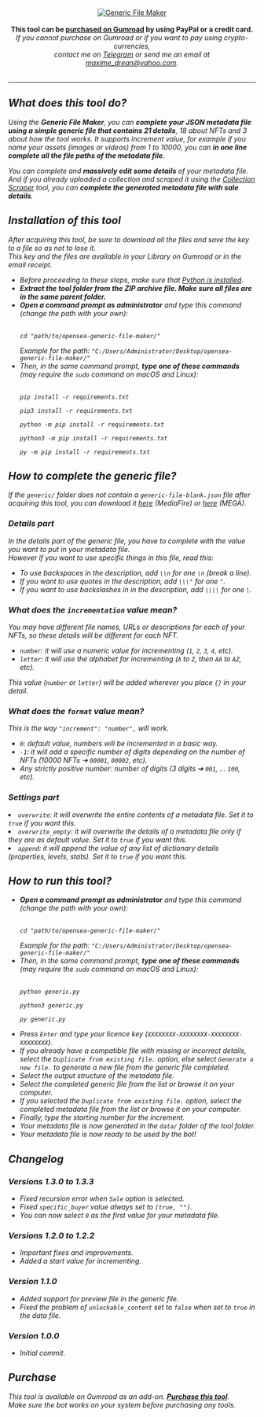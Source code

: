 <br />
<p align="center">

<a href="https://maximedrn.gumroad.com/l/opensea-generic-file">
<img src="https://i.ibb.co/c3TRqdm/Wiki-Generic-File-Maker.png" alt="Generic File Maker" border="0">
</a>
<br /><br /><strong>This tool can be <a href="https://maximedrn.gumroad.com/l/opensea-generic-file">purchased on Gumroad</a> by using PayPal or a credit card.</strong>
<br /><i>If you cannot purchase on Gumroad or if you want to pay using crypto-currencies,
<br />contact me on <a href="https://t.me/maximedrn">Telegram</a> or send me an email at <a href="mailto:maxime_drean@yahoo.com">maxime_drean@yahoo.com</a>.
<br /><br />

</p>

<hr />

<h2>What does this tool do?</h2>

<p>
Using the <strong>Generic File Maker</strong>, you can <strong>complete your JSON metadata file using a simple generic file that contains 21 details</strong>, 18 about NFTs and 3 about how the tool works. It supports increment value, for example if you name your assets (images or videos) from 1 to 10000, you can <strong>in one line complete all the file paths of the metadata file</strong>.</p>

<p>You can complete and <strong>massively edit some details</strong> of your metadata file. And if you already uploaded a collection and scraped it using the <a href="collection-scraper.md">Collection Scraper</a> tool, you can <strong>complete the generated metadata file with sale details</strong>.</p>
</p>


<h2>Installation of this tool</h2>

<i>After acquiring this tool, be sure to download all the files and save the key to a file so as not to lose it.
<br>This key and the files are available in your Library on Gumroad or in the email receipt.</i>

<ul>

<li>Before proceeding to these steps, make sure that <a href="installation-and-configuration.md#installation-of-python">Python is installed</a>.</li>

<li><strong>Extract the tool folder from the ZIP archive file. Make sure all files are in the same parent folder.</strong></li>

<li><strong>Open a command prompt as administrator</strong> and type this command <i>(change the path with your own)</i>:<br /><br />
<pre><code>cd "path/to/opensea-generic-file-maker/"</code></pre>
<i>Example for the path: <code>"C:/Users/Administrator/Desktop/opensea-generic-file-maker/"</code></i></li>
</li>

<li>Then, in the same command prompt, <strong>type one of these commands</strong> <i>(may require the <code>sudo</code> command on macOS and Linux)</i>:<br /><br />
<pre><code>pip install -r requirements.txt</code></pre>
<pre><code>pip3 install -r requirements.txt</code></pre>
<pre><code>python -m pip install -r requirements.txt</code></pre>
<pre><code>python3 -m pip install -r requirements.txt</code></pre>
<pre><code>py -m pip install -r requirements.txt</code></pre>
</li>

</ul>


<h2>How to complete the generic file?</h2>

<p><i>If the <code>generic/</code> folder does not contain a <code>generic-file-blank.json</code> file after acquiring this tool, you can download it <a href="https://www.mediafire.com/file/ov16pfgs4g8wh4t/generic-file-blank.json/file">here</a> (MediaFire) or <a href="https://mega.nz/file/BPZQRbKa#Q2H-HDvfSB3xkOEXVCDZxambpaUIu4gGpt45iEp8FKE">here</a> (MEGA).</i></p>

<h3>Details part</h3>
In the details part of the generic file, you have to complete with the value you want to put in your metadata file.<br />
However if you want to use specific things in this file, read this:

<ul>
<li>To use backspaces in the description, add <code>\\n</code> for one <code>\n</code> (break a line).</li>
<li>If you want to use quotes in the description, add <code>\\\"</code> for one <code>"</code>.</li>
<li>If you want to use backslashes in in the description, add <code>\\\\</code> for one <code>\</code>.</li>
</ul>


<h3>What does the <code>incrementation</code> value mean?</h3>
You may have different file names, URLs or descriptions for each of your NFTs, so these details will be different for each NFT.

<ul>
<li><code>number</code>: it will use a numeric value for incrementing (<code>1</code>, <code>2</code>, <code>3</code>, <code>4</code>, etc).</li>
<li><code>letter</code>: it will use the alphabet for incrementing (<code>A</code> to <code>Z</code>, then <code>AA</code> to <code>AZ</code>, etc).</li>
</ul>
This value (<code>number</code> or <code>letter</code>) will be added wherever you place <code>{}</code> in your detail.


<h3>What does the <code>format</code> value mean?</h3>
This is the way <code>"increment": "number",</code> will work.

<ul>
<li><code>0</code>: default value, numbers will be incremented in a basic way.
<li><code>-1</code>: it will add a specific number of digits depending on the number of NFTs (10000 NFTs ➜ <code>00001</code>, <code>00002</code>, etc).</li>
<li>Any strictly positive number: number of digits (3 digits ➜ <code>001</code>, ... <code>100</code>, etc).</li>
</ul>

<h3>Settings part</h3>

<li><code>overwrite</code>: it will overwrite the entire contents of a metadata file. Set it to <code>true</code> if you want this.</li>
<li><code>overwrite_empty</code>: it will overwrite the details of a metadata file only if they are as default value. Set it to <code>true</code> if you want this.</li>
<li><code>append</code>: it will append the value of any list of dictionary details (properties, levels, stats). Set it to <code>true</code> if you want this.</li>


<h2>How to run this tool?</h2>

<ul>

<li><strong>Open a command prompt as administrator</strong> and type this command <i>(change the path with your own)</i>:<br /><br />
<pre><code>cd "path/to/opensea-generic-file-maker/"</code></pre>
<i>Example for the path: <code>"C:/Users/Administrator/Desktop/opensea-generic-file-maker/"</code></i></li>
</li>

<li>Then, in the same command prompt, <strong>type one of these commands</strong> <i>(may require the <code>sudo</code> command on macOS and Linux)</i>:<br /><br />
<pre><code>python generic.py</code></pre>
<pre><code>python3 generic.py</code></pre>
<pre><code>py generic.py</code></pre>
</li>

<li>Press <code>Enter</code> and type your licence key (<code>XXXXXXXX-XXXXXXXX-XXXXXXXX-XXXXXXXX</code>).</li>

<li>If you already have a compatible file with missing or incorrect details, select the <code>Duplicate from existing file.</code> option, else select <code>Generate a new file.</code> to generate a new file from the generic file completed.</li>

<li>Select the output structure of the metadata file.</li>

<li>Select the completed generic file from the list or browse it on your computer.</li>

<li>If you selected the <code>Duplicate from existing file.</code> option, select the completed metadata file from the list or browse it on your computer.</li>

<li>Finally, type the starting number for the increment.</li>

<li>Your metadata file is now generated in the <code>data/</code> folder of the tool folder.</li>

<li>Your metadata file is now ready to be used by the bot!</li>

</ul>


<h2>Changelog</h2>

<h3>Versions 1.3.0 to 1.3.3</h3>
<ul>
<li>Fixed recursion error when <code>Sale</code> option is selected.</li>
<li>Fixed <code>specific_buyer</code> value always set to <code>[true, ""]</code>.</li>
<li>You can now select <code>0</code> as the first value for your metadata file.</li>
</ul>

<h3>Versions 1.2.0 to 1.2.2</h3>
<ul>
<li>Important fixes and improvements.</li>
<li>Added a start value for incrementing.</li>
</ul>

<h3>Version 1.1.0</h3>
<ul>
<li>Added support for preview file in the generic file.</li>
<li>Fixed the problem of <code>unlockable_content</code> set to <code>false</code> when set to <code>true</code> in the data file.</li>
</ul>

<h3>Version 1.0.0</h3>
<ul>
<li>Initial commit.</li>
</ul>

<h2>Purchase</h2>

<p>This tool is available on Gumroad as an add-on. <strong><a href="https://maximedrn.gumroad.com/l/opensea-generic-file">Purchase this tool</a></strong>.
<br /><i>Make sure the bot works on your system before purchasing any tools.</i></p>
